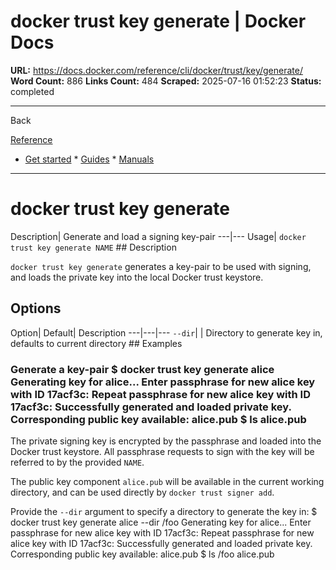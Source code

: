 # docker trust key generate | Docker Docs

**URL:** https://docs.docker.com/reference/cli/docker/trust/key/generate/
**Word Count:** 886
**Links Count:** 484
**Scraped:** 2025-07-16 01:52:23
**Status:** completed

---

Back

[Reference](https://docs.docker.com/reference/)

  * [Get started](https://docs.docker.com/get-started/)   * [Guides](https://docs.docker.com/guides/)   * [Manuals](https://docs.docker.com/manuals/)

* * *

# docker trust key generate

Description| Generate and load a signing key-pair   ---|---   Usage| `docker trust key generate NAME`      ## Description

`docker trust key generate` generates a key-pair to be used with signing, and loads the private key into the local Docker trust keystore.

## Options

Option| Default| Description   ---|---|---   `--dir`| | Directory to generate key in, defaults to current directory      ## Examples

### Generate a key-pair               $ docker trust key generate alice          Generating key for alice...     Enter passphrase for new alice key with ID 17acf3c:     Repeat passphrase for new alice key with ID 17acf3c:     Successfully generated and loaded private key. Corresponding public key available: alice.pub     $ ls     alice.pub     

The private signing key is encrypted by the passphrase and loaded into the Docker trust keystore. All passphrase requests to sign with the key will be referred to by the provided `NAME`.

The public key component `alice.pub` will be available in the current working directory, and can be used directly by `docker trust signer add`.

Provide the `--dir` argument to specify a directory to generate the key in:               $ docker trust key generate alice --dir /foo          Generating key for alice...     Enter passphrase for new alice key with ID 17acf3c:     Repeat passphrase for new alice key with ID 17acf3c:     Successfully generated and loaded private key. Corresponding public key available: alice.pub     $ ls /foo     alice.pub